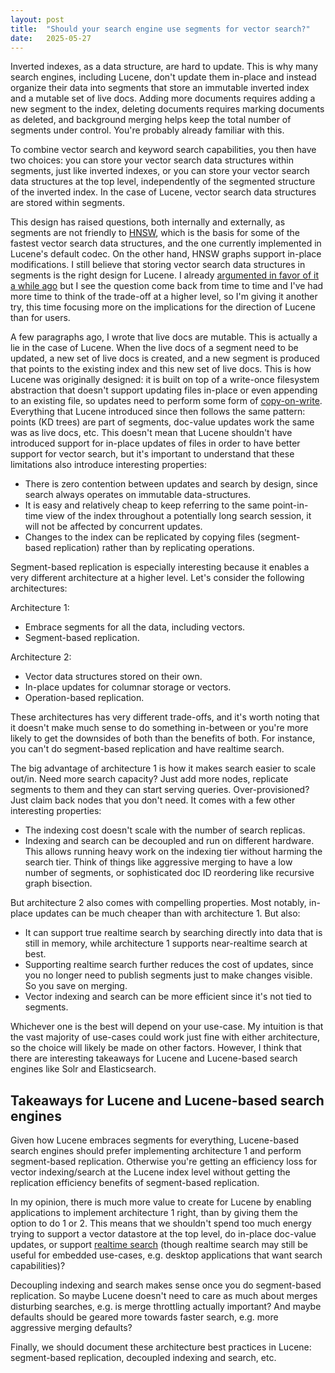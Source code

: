 ```yaml
---
layout: post
title:  "Should your search engine use segments for vector search?"
date:   2025-05-27
---
```


Inverted indexes, as a data structure, are hard to update. This is why many search engines, including Lucene, don't update them in-place and instead organize their data into segments that store an immutable inverted index and a mutable set of live docs. Adding more documents requires adding a new segment to the index, deleting documents requires marking documents as deleted, and background merging helps keep the total number of segments under control. You're probably already familiar with this.

To combine vector search and keyword search capabilities, you then have two choices: you can store your vector search data structures within segments, just like inverted indexes, or you can store your vector search data structures at the top level, independently of the segmented structure of the inverted index. In the case of Lucene, vector search data structures are stored within segments.

This design has raised questions, both internally and externally, as segments are not friendly to [HNSW](https://en.wikipedia.org/wiki/Hierarchical_navigable_small_world), which is the basis for some of the fastest vector search data structures, and the one currently implemented in Lucene's default codec. On the other hand, HNSW graphs support in-place modifications. I still believe that storing vector search data structures in segments is the right design for Lucene. I already [argumented in favor of it a while ago](https://www.elastic.co/search-labs/blog/vector-search-elasticsearch-rationale) but I see the question come back from time to time and I've had more time to think of the trade-off at a higher level, so I'm giving it another try, this time focusing more on the implications for the direction of Lucene than for users.

A few paragraphs ago, I wrote that live docs are mutable. This is actually a lie in the case of Lucene. When the live docs of a segment need to be updated, a new set of live docs is created, and a new segment is produced that points to the existing index and this new set of live docs. This is how Lucene was originally designed: it is built on top of a write-once filesystem abstraction that doesn't support updating files in-place or even appending to an existing file, so updates need to perform some form of [copy-on-write](https://en.wikipedia.org/wiki/Copy-on-write). Everything that Lucene introduced since then follows the same pattern: points (KD trees) are part of segments, doc-value updates work the same was as live docs, etc. This doesn't mean that Lucene shouldn't have introduced support for in-place updates of files in order to have better support for vector search, but it's important to understand that these limitations also introduce interesting properties:
 - There is zero contention between updates and search by design, since search always operates on immutable data-structures.
 - It is easy and relatively cheap to keep referring to the same point-in-time view of the index throughout a potentially long search session, it will not be affected by concurrent updates.
 - Changes to the index can be replicated by copying files (segment-based replication) rather than by replicating operations.

Segment-based replication is especially interesting because it enables a very different architecture at a higher level. Let's consider the following architectures:

Architecture 1:
 - Embrace segments for all the data, including vectors.
 - Segment-based replication.

Architecture 2:
 - Vector data structures stored on their own.
 - In-place updates for columnar storage or vectors.
 - Operation-based replication.

These architectures has very different trade-offs, and it's worth noting that it doesn't make much sense to do something in-between or you're more likely to get the downsides of both than the benefits of both. For instance, you can't do segment-based replication and have realtime search.

The big advantage of architecture 1 is how it makes search easier to scale out/in. Need more search capacity? Just add more nodes, replicate segments to them and they can start serving queries. Over-provisioned? Just claim back nodes that you don't need. It comes with a few other interesting properties:
 - The indexing cost doesn't scale with the number of search replicas.
 - Indexing and search can be decoupled and run on different hardware. This allows running heavy work on the indexing tier without harming the search tier. Think of things like aggressive merging to have a low number of segments, or sophisticated doc ID reordering like recursive graph bisection.

But architecture 2 also comes with compelling properties. Most notably, in-place updates can be much cheaper than with architecture 1. But also:
 - It can support true realtime search by searching directly into data that is still in memory, while architecture 1 supports near-realtime search at best.
 - Supporting realtime search further reduces the cost of updates, since you no longer need to publish segments just to make changes visible. So you save on merging.
 - Vector indexing and search can be more efficient since it's not tied to segments.

Whichever one is the best will depend on your use-case. My intuition is that the vast majority of use-cases could work just fine with either architecture, so the choice will likely be made on other factors. However, I think that there are interesting takeaways for Lucene and Lucene-based search engines like Solr and Elasticsearch.

## Takeaways for Lucene and Lucene-based search engines

Given how Lucene embraces segments for everything, Lucene-based search engines should prefer implementing architecture 1 and perform segment-based replication. Otherwise you're getting an efficiency loss for vector indexing/search at the Lucene index level without getting the replication efficiency benefits of segment-based replication.

In my opinion, there is much more value to create for Lucene by enabling applications to implement architecture 1 right, than by giving them the option to do 1 or 2. This means that we shouldn't spend too much energy trying to support a vector datastore at the top level, do in-place doc-value updates, or support [realtime search](https://github.com/apache/lucene/issues/3388) (though realtime search may still be useful for embedded use-cases, e.g. desktop applications that want search capabilities)?

Decoupling indexing and search makes sense once you do segment-based replication. So maybe Lucene doesn't need to care as much about merges disturbing searches, e.g. is merge throttling actually important? And maybe defaults should be geared more towards faster search, e.g. more aggressive merging defaults?

Finally, we should document these architecture best practices in Lucene: segment-based replication, decoupled indexing and search, etc.
